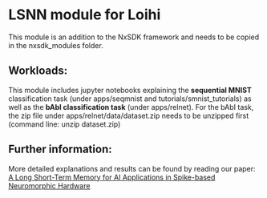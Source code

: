 LSNN module for Loihi
=================

This module is an addition to the NxSDK framework and needs to be copied in the nxsdk_modules folder.

Workloads:
----------

This module includes jupyter notebooks explaining the **sequential MNIST** classification task (under apps/seqmnist and tutorials/smnist_tutorials) as well as the **bAbI classification task** (under apps/relnet). For the bAbI task, the zip file under apps/relnet/data/dataset.zip needs to be unzipped first (command line: unzip dataset.zip)

Further information:
-------

More detailed explanations and results can be found by reading our paper: [A Long Short-Term Memory for AI Applications in Spike-based Neuromorphic Hardware](https://arxiv.org/abs/2107.03992)
